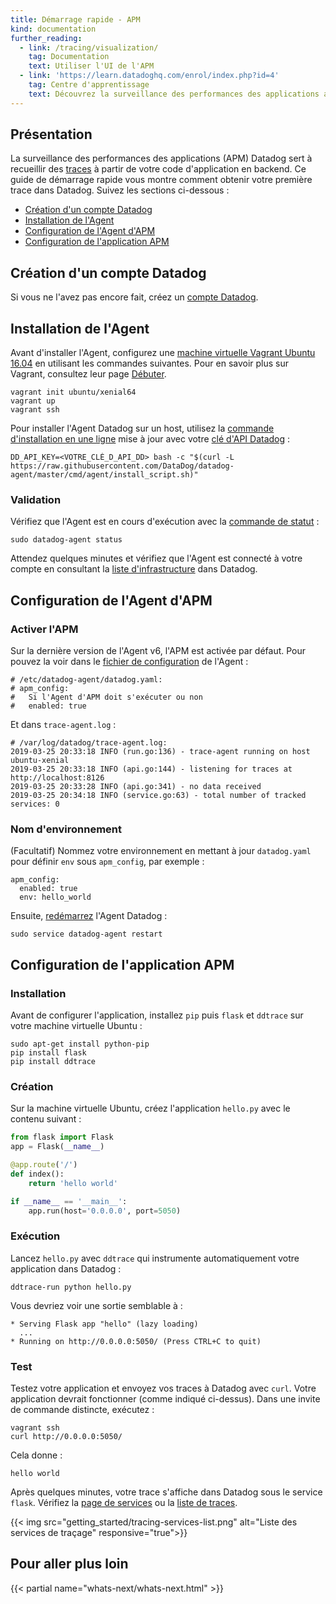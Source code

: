```yaml
---
title: Démarrage rapide - APM
kind: documentation
further_reading:
  - link: /tracing/visualization/
    tag: Documentation
    text: Utiliser l'UI de l'APM
  - link: 'https://learn.datadoghq.com/enrol/index.php?id=4'
    tag: Centre d'apprentissage
    text: Découvrez la surveillance des performances des applications avec Docker
---
```

## Présentation
La surveillance des performances des applications (APM) Datadog sert à recueillir des [traces][1] à partir de votre code d'application en backend. Ce guide de démarrage rapide vous montre comment obtenir votre première trace dans Datadog. Suivez les sections ci-dessous :

* [Création d'un compte Datadog](#create-a-datadog-account)
* [Installation de l'Agent](#install-the-agent)
* [Configuration de l'Agent d'APM](#apm-agent-setup)
* [Configuration de l'application APM](#apm-application-setup)

## Création d'un compte Datadog
Si vous ne l'avez pas encore fait, créez un [compte Datadog][2].

## Installation de l'Agent
Avant d'installer l'Agent, configurez une [machine virtuelle Vagrant Ubuntu 16.04][3] en utilisant les commandes suivantes. Pour en savoir plus sur Vagrant, consultez leur page [Débuter][4].

```
vagrant init ubuntu/xenial64
vagrant up
vagrant ssh
```

Pour installer l'Agent Datadog sur un host, utilisez la [commande d'installation en une ligne][5] mise à jour avec votre [clé d'API Datadog][6] :

```
DD_API_KEY=<VOTRE_CLÉ_D_API_DD> bash -c "$(curl -L https://raw.githubusercontent.com/DataDog/datadog-agent/master/cmd/agent/install_script.sh)"
```

### Validation
Vérifiez que l'Agent est en cours d'exécution avec la [commande de statut][7] :

```
sudo datadog-agent status
```

Attendez quelques minutes et vérifiez que l'Agent est connecté à votre compte en consultant la [liste d'infrastructure][8] dans Datadog.

## Configuration de l'Agent d'APM
### Activer l'APM
Sur la dernière version de l'Agent v6, l'APM est activée par défaut. Pour pouvez la voir dans le [fichier de configuration][9] de l'Agent :

```
# /etc/datadog-agent/datadog.yaml:
# apm_config:
#   Si l'Agent d'APM doit s'exécuter ou non
#   enabled: true
```

Et dans `trace-agent.log` :

```
# /var/log/datadog/trace-agent.log:
2019-03-25 20:33:18 INFO (run.go:136) - trace-agent running on host ubuntu-xenial
2019-03-25 20:33:18 INFO (api.go:144) - listening for traces at http://localhost:8126
2019-03-25 20:33:28 INFO (api.go:341) - no data received
2019-03-25 20:34:18 INFO (service.go:63) - total number of tracked services: 0
```

### Nom d'environnement
(Facultatif) Nommez votre environnement en mettant à jour `datadog.yaml` pour définir `env` sous `apm_config`, par exemple :

```
apm_config:
  enabled: true
  env: hello_world
```

Ensuite, [redémarrez][10] l'Agent Datadog :

```
sudo service datadog-agent restart
```

## Configuration de l'application APM
### Installation
Avant de configurer l'application, installez `pip` puis `flask` et `ddtrace` sur votre machine virtuelle Ubuntu :

```
sudo apt-get install python-pip
pip install flask
pip install ddtrace
```

### Création
Sur la machine virtuelle Ubuntu, créez l'application `hello.py` avec le contenu suivant :

```python
from flask import Flask
app = Flask(__name__)

@app.route('/')
def index():
    return 'hello world'

if __name__ == '__main__':
    app.run(host='0.0.0.0', port=5050)
```

### Exécution
Lancez `hello.py` avec `ddtrace` qui instrumente automatiquement votre application dans Datadog :

```
ddtrace-run python hello.py
```

Vous devriez voir une sortie semblable à :

```
* Serving Flask app "hello" (lazy loading)
  ...
* Running on http://0.0.0.0:5050/ (Press CTRL+C to quit)
```

### Test
Testez votre application et envoyez vos traces à Datadog avec `curl`. Votre application devrait fonctionner (comme indiqué ci-dessus). Dans une invite de commande distincte, exécutez :

```
vagrant ssh
curl http://0.0.0.0:5050/
```

Cela donne :

```
hello world
```

Après quelques minutes, votre trace s'affiche dans Datadog sous le service `flask`. Vérifiez la [page de services][11] ou la [liste de traces][12].

{{< img src="getting_started/tracing-services-list.png" alt="Liste des services de traçage" responsive="true">}}

## Pour aller plus loin

{{< partial name="whats-next/whats-next.html" >}}

[1]: /fr/tracing/#terminology
[2]: https://www.datadoghq.com
[3]: https://app.vagrantup.com/ubuntu/boxes/xenial64
[4]: https://www.vagrantup.com/intro/getting-started/index.html
[5]: https://app.datadoghq.com/account/settings#agent/ubuntu
[6]: https://app.datadoghq.com/account/settings#api
[7]: /fr/agent/guide/agent-commands/?tab=agentv6#agent-information
[8]: https://app.datadoghq.com/infrastructure
[9]: /fr/agent/guide/agent-configuration-files/?tab=agentv6#agent-main-configuration-file
[10]: /fr/agent/guide/agent-commands/?tab=agentv6#restart-the-agent
[11]: https://app.datadoghq.com/apm/services
[12]: https://app.datadoghq.com/apm/traces
